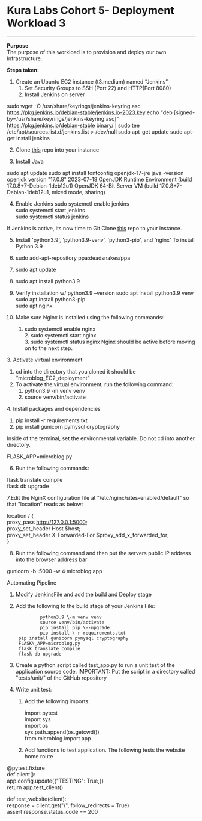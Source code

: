 # Kura Labs Cohort 5- Deployment Workload 3


---

**Purpose**  
The purpose of this workload is to provision and deploy our own Infrastructure.

**Steps taken:** 

1. Create an Ubuntu EC2 instance (t3.medium) named “Jenkins”  
   1. Set Security Groups to SSH (Port 22\) and HTTP(Port 8080\)  
   2. Install Jenkins on server

sudo wget -O /usr/share/keyrings/jenkins-keyring.asc \
  https://pkg.jenkins.io/debian-stable/jenkins.io-2023.key
echo "deb [signed-by=/usr/share/keyrings/jenkins-keyring.asc]" \
  https://pkg.jenkins.io/debian-stable binary/ | sudo tee \
  /etc/apt/sources.list.d/jenkins.list > /dev/null
sudo apt-get update
sudo apt-get install jenkins


2. Clone [this](https://github.com/kura-labs-org/C5-Deployment-Workload-3/tree/main) repo into your instance

3. Install Java

sudo apt update
sudo apt install fontconfig openjdk-17-jre
java -version
openjdk version "17.0.8" 2023-07-18
OpenJDK Runtime Environment (build 17.0.8+7-Debian-1deb12u1)
OpenJDK 64-Bit Server VM (build 17.0.8+7-Debian-1deb12u1, mixed mode, sharing)

4. Enable Jenkins
   sudo systemctl enable jenkins   
   sudo systemctl start jenkins   
   sudo systemctl status jenkins

If Jenkins is active, its now time to Git Clone [this](https://github.com/kura-labs-org/C5-Deployment-Workload-3/tree/main) repo to your instance.

5.   Install 'python3.9', 'python3.9-venv', 'python3-pip', and 'nginx'
To install Python 3.9   
   1. sudo add-apt-repository ppa:deadsnakes/ppa  
   2. sudo apt update  
   3. sudo apt install python3.9  
   4. Verify installation w/ python3.9 –version
sudo apt install python3.9 venv  
sudo apt install python3-pip  
sudo apt nginx

1. Make sure Nginx is installed using the following commands:  
   1. sudo systemctl enable nginx  
      2. sudo systemctl start nginx   
      3. sudo systemctl status nginx
Nginx should be active before moving on to the next step. 

3\. Activate virtual environment

1. cd into the directory that you cloned it should be “microblog\_EC2\_deployment”  
2. To activate the virtual environment, run the following command:   
   1. python3.9 \-m venv venv  
   2. source venv/bin/activate

4\. Install packages and dependencies 

1. pip install \-r requirements.txt  
2. pip install gunicorn pymysql cryptography

Inside of the terminal, set the environmental variable. Do not cd into another directory. 

FLASK_APP=microblog.py

6. Run the following commands:

flask translate compile  
flask db upgrade

7.Edit the NginX configuration file at "/etc/nginx/sites-enabled/default" so that "location" reads as below:

location / {  
proxy\_pass http://127.0.0.1:5000;  
proxy\_set\_header Host $host;  
proxy\_set\_header X-Forwarded-For $proxy\_add\_x\_forwarded\_for;  
}

8. Run the following command and then put the servers public IP address into the browser address bar

gunicorn \-b :5000 \-w 4 microblog:app

Automating Pipeline

1. Modify JenkinsFile and add the build and Deploy stage   
2. Add the following to the build stage of your Jenkins File:

                python3.9 \-m venv venv  
                source venv/bin/activate  
                pip install pip \--upgrade  
                pip install \-r requirements.txt  
		pip install gunicorn pymysql cryptography  
		FLASK\_APP=microblog.py  
		flask translate compile  
		flask db upgrade

3. Create a python script called test\_app.py to run a unit test of the application source code. IMPORTANT: Put the script in a directory called "tests/unit/" of the GitHub repository  
4. Write unit test:  
   1. Add the following imports:  
        
      import pytest  
      import sys  
      import os  
      sys.path.append(os.getcwd())  
      from microblog import app  
        
   2. Add functions to test application. The following tests the website home route

   
@pytest.fixture  
def client():  
    app.config.update({"TESTING": True,})  
    return app.test\_client()

def test\_website(client):  
    response \= client.get("/", follow\_redirects \= True)  
    assert response.status\_code \== 200
